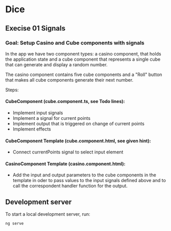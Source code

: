 # Dice

## Execise 01 Signals

### Goal: Setup Casino and Cube components with signals

In the app we have two component types: a casino component, that holds the application state 
and a cube component that represents a single cube that can generate and display a random number.

The casino component contains five cube components and a "Roll" button that makes all cube components generate their next number.

Steps:

#### CubeComponent (cube.component.ts, see Todo lines):
- Implement input signals
- Implement a signal for current points 
- Implement output that is triggered on change of current points
- Implement effects 

#### CubeComponent Template (cube.component.html, see given hint):
- Connect currentPoints signal to select input element

#### CasinoComponent Template (casino.component.html):
- Add the input and output parameters to the cube components in the template in oder to pass values to the input signals
defined above and to call the correspondent handler function for the output.


## Development server

To start a local development server, run:

```bash
ng serve
```


